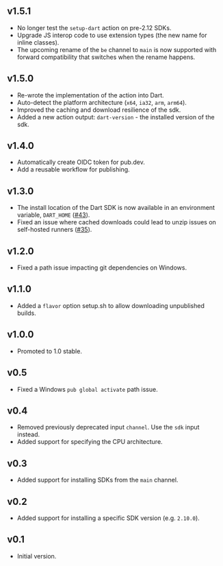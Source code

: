 ## v1.5.1

* No longer test the `setup-dart` action on pre-2.12 SDKs.
* Upgrade JS interop code to use extension types
  (the new name for inline classes).
* The upcoming rename of the `be` channel to `main` is now supported with
  forward compatibility that switches when the rename happens.

## v1.5.0

* Re-wrote the implementation of the action into Dart.
* Auto-detect the platform architecture (`x64`, `ia32`, `arm`, `arm64`).
* Improved the caching and download resilience of the sdk.
* Added a new action output: `dart-version` - the installed version of the sdk.

## v1.4.0

* Automatically create OIDC token for pub.dev.
* Add a reusable workflow for publishing.

## v1.3.0

* The install location of the Dart SDK is now available
  in an environment variable, `DART_HOME`
  ([#43](https://github.com/dart-lang/setup-dart/issues/43)).
* Fixed an issue where cached downloads could lead to unzip issues
  on self-hosted runners
  ([#35](https://github.com/dart-lang/setup-dart/issues/35)).

## v1.2.0

* Fixed a path issue impacting git dependencies on Windows.

## v1.1.0

* Added a `flavor` option setup.sh to allow downloading unpublished builds.

## v1.0.0

* Promoted to 1.0 stable.

## v0.5

* Fixed a Windows `pub global activate` path issue.

## v0.4

* Removed previously deprecated input `channel`. Use the `sdk` input instead.
* Added support for specifying the CPU architecture.

## v0.3

* Added support for installing SDKs from the `main` channel.

## v0.2

* Added support for installing a specific SDK version (e.g. `2.10.0`).

## v0.1

* Initial version.

